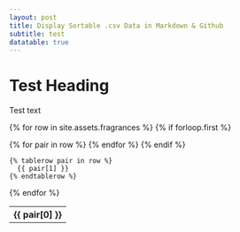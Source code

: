 ```yaml
---
layout: post
title: Display Sortable .csv Data in Markdown & Github
subtitle: test
datatable: true
---
```


# Test Heading

Test text


<table>

{% for row in site.assets.fragrances %}
    {% if forloop.first %}
    <tr>
      {% for pair in row %}
        <th>{{ pair[0] }}</th>
      {% endfor %}
    </tr>
    {% endif %}

    {% tablerow pair in row %}
      {{ pair[1] }}
    {% endtablerow %}
  {% endfor %}

</table>